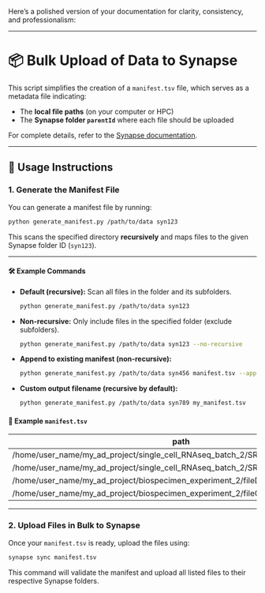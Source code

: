 Here’s a polished version of your documentation for clarity, consistency, and professionalism:

---

# 📦 Bulk Upload of Data to Synapse

This script simplifies the creation of a `manifest.tsv` file, which serves as a metadata file indicating:

* The **local file paths** (on your computer or HPC)
* The **Synapse folder `parentId`** where each file should be uploaded

For complete details, refer to the [Synapse documentation](https://python-docs.synapse.org/en/stable/tutorials/python/upload_data_in_bulk/).

---

## 🔧 Usage Instructions

### 1. **Generate the Manifest File**

You can generate a manifest file by running:

```bash
python generate_manifest.py /path/to/data syn123
```

This scans the specified directory **recursively** and maps files to the given Synapse folder ID (`syn123`).

---

#### 🛠️ Example Commands

* **Default (recursive):**
  Scan all files in the folder and its subfolders.

  ```bash
  python generate_manifest.py /path/to/data syn123
  ```

* **Non-recursive:**
  Only include files in the specified folder (exclude subfolders).

  ```bash
  python generate_manifest.py /path/to/data syn123 --no-recursive
  ```

* **Append to existing manifest (non-recursive):**

  ```bash
  python generate_manifest.py /path/to/data syn456 manifest.tsv --append --no-recursive
  ```

* **Custom output filename (recursive by default):**

  ```bash
  python generate_manifest.py /path/to/data syn789 my_manifest.tsv
  ```


#### 📁 Example `manifest.tsv`

| path                                                                                     | parent      |
| ---------------------------------------------------------------------------------------- | ----------- |
| /home/user\_name/my\_ad\_project/single\_cell\_RNAseq\_batch\_2/SRR12345678\_R2.fastq.gz | syn60109537 |
| /home/user\_name/my\_ad\_project/single\_cell\_RNAseq\_batch\_2/SRR12345678\_R1.fastq.gz | syn60109537 |
| /home/user\_name/my\_ad\_project/biospecimen\_experiment\_2/fileD.txt                    | syn60109543 |
| /home/user\_name/my\_ad\_project/biospecimen\_experiment\_2/fileC.txt                    | syn60109543 |

---

### 2. **Upload Files in Bulk to Synapse**

Once your `manifest.tsv` is ready, upload the files using:

```bash
synapse sync manifest.tsv
```

This command will validate the manifest and upload all listed files to their respective Synapse folders.